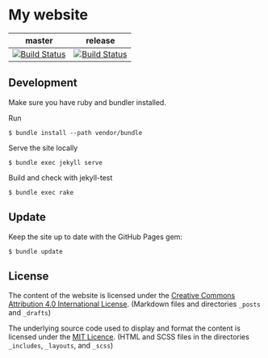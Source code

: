 # My website

| master | release |
|--------|---------|
| [![Build Status](https://travis-ci.org/HedgehogCode/b-wilhelm.de.svg?branch=master)](https://travis-ci.org/HedgehogCode/b-wilhelm.de) | [![Build Status](https://travis-ci.org/HedgehogCode/b-wilhelm.de.svg?branch=release)](https://travis-ci.org/HedgehogCode/b-wilhelm.de) |

## Development

Make sure you have ruby and bundler installed.

Run
```
$ bundle install --path vendor/bundle
```

Serve the site locally
```
$ bundle exec jekyll serve
```

Build and check with jekyll-test
```
$ bundle exec rake
```

## Update

Keep the site up to date with the GitHub Pages gem:
```
$ bundle update
```

## License

The content of the website is licensed under the [Creative Commons Attribution 4.0 International License](http://creativecommons.org/licenses/by/4.0/). (Markdown files and directories `_posts` and `_drafts`)

 The underlying source code used to display and format the content is licensed under the [MIT Licence](http://opensource.org/licenses/mit-license.php). (HTML and SCSS files in the directories `_includes`, `_layouts`, and `_scss`)

